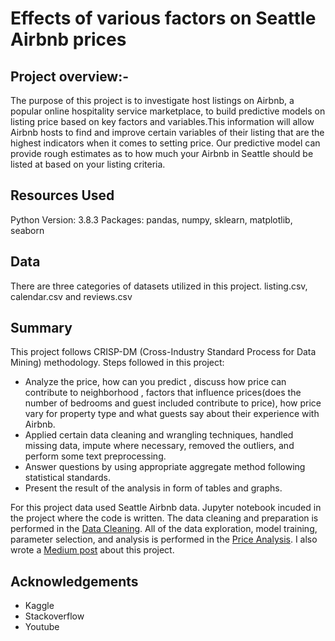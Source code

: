 # Effects of various factors on Seattle Airbnb prices
## Project overview:-
The purpose of this project is to investigate host listings on Airbnb, a popular online hospitality service marketplace, to build predictive models on listing price based on key factors and variables.This information will allow Airbnb hosts to find and improve certain variables of their listing that are the highest indicators when it comes to setting price. Our predictive model can provide rough estimates as to how much your Airbnb in Seattle should be listed at based on your listing criteria.

## Resources Used
Python Version: 3.8.3
Packages: pandas, numpy, sklearn, matplotlib, seaborn

## Data
There are three categories of datasets utilized in this project. listing.csv, calendar.csv and reviews.csv

## Summary
This project follows CRISP-DM (Cross-Industry Standard Process for Data Mining) methodology. Steps followed in this project:

* Analyze the price, how can you predict , discuss how price can contribute to neighborhood , factors that influence prices(does the number of bedrooms and guest included
  contribute to price), how price vary for property type and what guests say about their experience with Airbnb.
* Applied certain data cleaning and wrangling techniques, handled missing data, impute where necessary, removed the outliers, and perform some text preprocessing.
* Answer questions by using appropriate aggregate method following statistical standards.
* Present the result of the analysis in form of tables and graphs.

For this project data used Seattle Airbnb data. Jupyter notebook incuded in the project where the code is written. The data cleaning and preparation is performed in the [Data Cleaning](https://github.com/AnnieThomas02/DS-CRISP-DM/blob/master/Data-Cleaning.ipynb). All of the data exploration, model training, parameter selection, and analysis is performed in the [Price Analysis](https://github.com/AnnieThomas02/DS-CRISP-DM/blob/master/price-analysis.ipynb). I also wrote a [Medium post](https://medium.com/@anniemathewlog/relationship-between-seattle-airbnb-prices-and-other-determinants-277cacda1bd6) about this project.

## Acknowledgements
* Kaggle
* Stackoverflow
* Youtube
